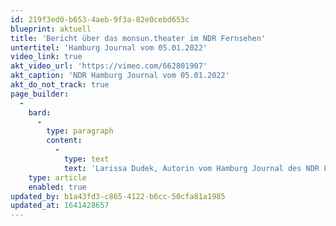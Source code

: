 ```yaml
---
id: 219f3ed0-b653-4aeb-9f3a-82e0cebd653c
blueprint: aktuell
title: 'Bericht über das monsun.theater im NDR Fernsehen'
untertitel: 'Hamburg Journal vom 05.01.2022'
video_link: true
akt_video_url: 'https://vimeo.com/662801907'
akt_caption: 'NDR Hamburg Journal vom 05.01.2022'
akt_do_not_track: true
page_builder:
  -
    bard:
      -
        type: paragraph
        content:
          -
            type: text
            text: 'Larissa Dudek, Autorin vom Hamburg Journal des NDR Fernsehens, hat sich nach ihrem letzten Baustellenbericht im April 2021 nochmal bei uns umgesehen und dabei die neue Halle in der Gaußstraße und die Endproben unserer Eigenproduktion DER HALS DER GIRAFFE im Westwerk in Augenschein genommen.'
    type: article
    enabled: true
updated_by: b1a43fd3-c865-4122-b6cc-50cfa81a1985
updated_at: 1641428657
---
```

